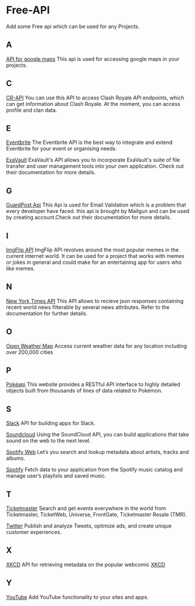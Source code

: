 # Free-API
Add some Free api which can be used for any Projects.

## A
[API for google maps](https://developers.google.com/maps/documentation/javascript/)
This api is used for accessing google maps in your projects.

## C
[CR-API](https://docs.cr-api.com/)
You can use this API to access Clash Royale API endpoints, which can get information about Clash Royale. At the moment, you can access profile and clan data.

## E
[Eventbrite](https://www.eventbrite.com/developer/v3/)
The Eventbrite API is the best way to integrate and extend Eventbrite for your event or organising needs.

[ExaVault](https://www.exavault.com/developer/api-docs)
ExaVault's API allows you to incorporate ExaVault's suite of file transfer and user management tools into your own application. Check out their documentation for more details.

## G
[GuardPost Api](https://documentation.mailgun.com/en/latest/api-email-validation.html)
This Api is used for Email Validation which is a problem that every developer have faced. this api is brought by Mailgun and can be used by creating account.Check out their documentation for more details.

## I
[ImgFlip API](https://api.imgflip.com/) ImgFlip API revolves around the most popular memes in the current internet world. It can be used for a project that works with memes or jokes in general and could make for an entertaining app for users who like memes.

## N
[New York Times API](https://developer.nytimes.com/)
This API allows to recieve json responses containing recent world news filterable by several news attributes. Refer to the documentation for further details.

## O
[Open Weather Map](https://openweathermap.org/api)
Access current weather data for any location including over 200,000 cities

## P
[Pokéapi](https://pokeapi.co/)
This website provides a RESTful API interface to highly detailed objects built from thousands of lines of data related to Pokémon.

## S
[Slack](https://api.slack.com/)
API for building apps for Slack.

[Soundcloud](https://developers.soundcloud.com/docs/api/guide)
Using the SoundCloud API, you can build applications that take sound on the web to the next level.

[Spotify Web](https://developer.spotify.com/web-api/)
Let’s you search and lookup metadata about artists, tracks and albums.

[Spotify](https://developer.spotify.com/web-api/)
Fetch data to your application from the Spotify music catalog and manage user’s playlists and saved music.

## T
[Ticketmaster](https://developer.ticketmaster.com/products-and-docs/apis/getting-started/)
Search and get events everywhere in the world from Ticketmaster, TicketWeb, Universe, FrontGate, Ticketmaster Resale (TMR).

[Twitter](https://developer.twitter.com/)
Publish and analyze Tweets, optimize ads, and create unique customer experiences.

## X
[XKCD](https://xkcd.com/json.html)
API for retrieving metadata on the popular webcomic [XKCD](https://xkcd.com/)


## Y
[YouTube](https://developers.google.com/youtube/)
Add YouTube functionality to your sites and apps.
